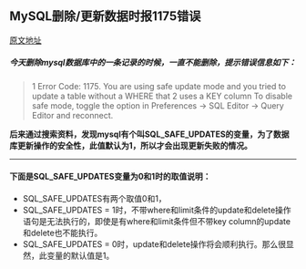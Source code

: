 ## MySQL删除/更新数据时报1175错误

[原文地址](https://blog.csdn.net/yhawaii/article/details/7941948)

##### 今天删除mysql数据库中的一条记录的时候，一直不能删除，提示错误信息如下：
> 1 Error Code: 1175. You are using safe update mode and you tried to update a table without a WHERE that
> 2 uses a KEY column To disable safe mode, toggle the option in Preferences -> SQL Editor -> Query Editor and reconnect.  

**后来通过搜索资料，发现mysql有个叫SQL_SAFE_UPDATES的变量，为了数据库更新操作的安全性，此值默认为1，所以才会出现更新失败的情况。**

---
#### 下面是SQL_SAFE_UPDATES变量为0和1时的取值说明：
+ SQL_SAFE_UPDATES有两个取值0和1，
+ SQL_SAFE_UPDATES = 1时，不带where和limit条件的update和delete操作语句是无法执行的，即使是有where和limit条件但不带key column的update和delete也不能执行。
+ SQL_SAFE_UPDATES = 0时，update和delete操作将会顺利执行。那么很显然，此变量的默认值是1。  